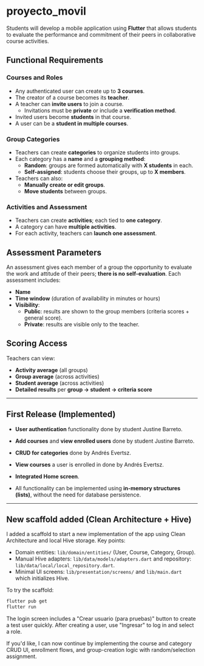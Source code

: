 # proyecto_movil

Students will develop a mobile application using **Flutter** that allows students to evaluate the performance and commitment of their peers in collaborative course activities.

## Functional Requirements

### Courses and Roles
- Any authenticated user can create up to **3 courses**.
- The creator of a course becomes its **teacher**.
- A teacher can **invite users** to join a course.  
  - Invitations must be **private** or include a **verification method**.
- Invited users become **students** in that course.
- A user can be a **student in multiple courses**.

### Group Categories
- Teachers can create **categories** to organize students into groups.
- Each category has a **name** and a **grouping method**:
  - **Random**: groups are formed automatically with **X students** in each.
  - **Self-assigned**: students choose their groups, up to **X members**.
- Teachers can also:
  - **Manually create or edit groups**.
  - **Move students** between groups.

### Activities and Assessment
- Teachers can create **activities**; each tied to **one category**.
- A category can have **multiple activities**.
- For each activity, teachers can **launch one assessment**.

## Assessment Parameters
An assessment gives each member of a group the opportunity to evaluate the work and attitude of their peers; **there is no self-evaluation**. Each assessment includes:

- **Name**
- **Time window** (duration of availability in minutes or hours)
- **Visibility**:
  - **Public**: results are shown to the group members (criteria scores + general score).
  - **Private**: results are visible only to the teacher.

## Scoring Access
Teachers can view:
- **Activity average** (all groups)
- **Group average** (across activities)
- **Student average** (across activities)
- **Detailed results** per **group → student → criteria score**

---

## First Release (Implemented)
- **User authentication** functionality done by student Justine Barreto.
- **Add courses** and **view enrolled users** done by student Justine Barreto.
- **CRUD for categories** done by Andrés Evertsz.
- **View courses** a user is enrolled in done by Andrés Evertsz.
- **Integrated Home screen**.

- All functionality can be implemented using **in-memory structures (lists)**, without the need for database persistence.

---

## New scaffold added (Clean Architecture + Hive)

I added a scaffold to start a new implementation of the app using Clean Architecture and local Hive storage. Key points:

- Domain entities: `lib/domain/entities/` (User, Course, Category, Group).
- Manual Hive adapters: `lib/data/models/adapters.dart` and repository: `lib/data/local/local_repository.dart`.
- Minimal UI screens: `lib/presentation/screens/` and `lib/main.dart` which initializes Hive.

To try the scaffold:

```powershell
flutter pub get
flutter run
```

The login screen includes a "Crear usuario (para pruebas)" button to create a test user quickly. After creating a user, use "Ingresar" to log in and select a role.

If you'd like, I can now continue by implementing the course and category CRUD UI, enrollment flows, and group-creation logic with random/selection assignment.









